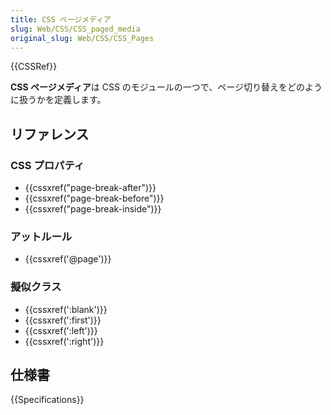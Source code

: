 ```yaml
---
title: CSS ページメディア
slug: Web/CSS/CSS_paged_media
original_slug: Web/CSS/CSS_Pages
---
```


{{CSSRef}}

**CSS ページメディア**は CSS のモジュールの一つで、ページ切り替えをどのように扱うかを定義します。

## リファレンス

### CSS プロパティ

- {{cssxref("page-break-after")}}
- {{cssxref("page-break-before")}}
- {{cssxref("page-break-inside")}}

### アットルール

- {{cssxref('@page')}}

### 擬似クラス

- {{cssxref(':blank')}}
- {{cssxref(':first')}}
- {{cssxref(':left')}}
- {{cssxref(':right')}}

## 仕様書

{{Specifications}}
